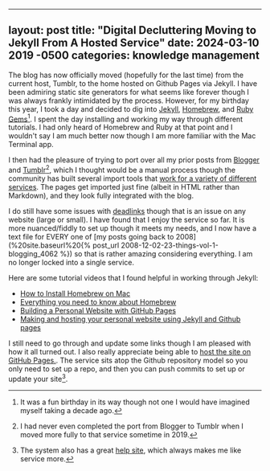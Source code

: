 ----
layout: post
title: "Digital Decluttering Moving to Jekyll From A Hosted Service"
date: 2024-03-10 2019 -0500
categories: knowledge management
----
The blog has now officially moved (hopefully for the last time) from the current host, Tumblr, to the home hosted on Github Pages via Jekyll. I have been admiring static site generators for what seems like forever though I was always frankly intimidated by the process. However, for my birthday this year, I took a day and decided to dig into [Jekyll](https://jekyllrb.com), [Homebrew](https://brew.sh), and [Ruby Gems](https://rubygems.org)[^1]. I spent the day installing and working my way through different tutorials. I had only heard of Homebrew and Ruby at that point and I wouldn't say I am much better now though I am more familiar with the Mac Terminal app. 

I then had the pleasure of trying to port over all my prior posts from [Blogger](https://www.blogger.com) and [Tumblr](https://www.tumblr.com)[^2], which I thought would be a manual process though the community has built several import tools that [work for a variety of different services](https://import.jekyllrb.com). The pages get imported just fine (albeit in HTML rather than Markdown), and they look fully integrated with the blog.

I do still have some issues with [deadlinks](https://en.wikipedia.org/wiki/Link_rot) though that is an issue on any website (large or small). I have found that I enjoy the service so far. It is more nuanced/fiddly to set up though it meets my needs, and I now have a text file for EVERY one of [my posts going back to 2008](%20site.baseurl%20{% post_url 2008-12-02-23-things-vol-1-blogging_4062 %}) so that is rather amazing considering everything. I am no longer locked into a single service. 

Here are some tutorial videos that I found helpful in working through Jekyll:

- [How to Install Homebrew on Mac](https://youtu.be/IWJKRmFLn-g?si=zG6ZOpl5YsRbZAX5)
- [Everything you need to know about Homebrew](https://youtu.be/kGFseTqdS0E?si=QTniXKjet4aM1J1R)
- [Building a Personal Website with GitHub Pages](https://www.youtube.com/live/q8MzWZRjRoU?si=CErZsif0X21v9HLm)
- [Making and hosting your personal website using Jekyll and Github pages](https://youtu.be/8NkxcaxRacA?si=Qxq5x8rg2wkJyA-w)

I still need to go through and update some links though I am pleased with how it all turned out. I also really appreciate being able to [host the site on GitHub Pages.](https://pages.github.com). The service sits atop the Github repository model so you only need to set up a repo, and then you can push commits to set up or update your site[^3].


[^3]: The system also has a great [help site](https://docs.github.com/en/pages), which always makes me like service more. 
[^1]: It was a fun birthday in its way though not one I would have imagined myself taking a decade ago. 
[^2]: I had never even completed the port from Blogger to Tumblr when I moved more fully to that service sometime in 2019. 